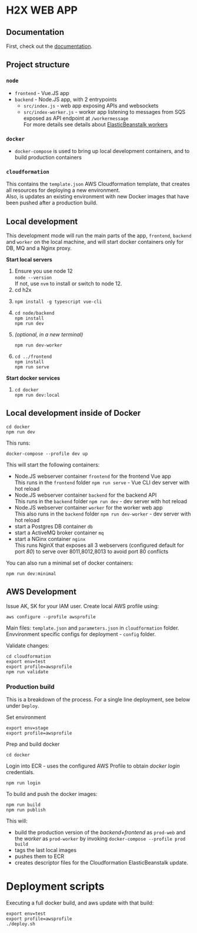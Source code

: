 # H2X WEB APP

## Documentation

First, check out the [documentation](./docs/README.md).

## Project structure

### `node`
* `frontend` - Vue.JS app
* `backend` - Node.JS app, with 2 entrypoints
    * `src/index.js` - web app exposing APIs and websockets
    * `src/index-worker.js` - worker app listening to messages from SQS exposed as API endpoint at `/workermessage`  
    For more details see details about [ElasticBeanstalk workers](https://docs.aws.amazon.com/elasticbeanstalk/latest/dg/using-features-managing-env-tiers.html)

### `docker`
* `docker-compose` is used to bring up local development containers, and to build production containers

### `cloudformation`
This contains the `template.json` AWS Cloudformation template, that creates all resources for deploying a new environment.  
Also, is updates an existing environment with new Docker images that have been pushed after a production build.

## Local development

This development mode will run the main parts of the app, `frontend`, `backend` and `worker` on the local machine, and will start docker containers only for DB, MQ and a Nginx proxy.

**Start local servers**
1. Ensure you use node 12  
   ```node --version```  
   If not, use `nvm` to install or switch to node 12.
2. cd h2x
3. ```
   npm install -g typescript vue-cli
   ```
4. ```
   cd node/backend
   npm install
   npm run dev
   ```
5. *(optional, in a new terminal)*
   ```
   npm run dev-worker
   ```
6. ```
   cd ../frontend
   npm install
   npm run serve
   ```
**Start docker services**
1. ```
   cd docker
   npm run dev:local
   ```

## Local development inside of Docker

```
cd docker
npm run dev
```
This runs:
```
docker-compose --profile dev up
```
This will start the following containers:
* Node.JS webserver container `frontend` for the frontend Vue app  
This runs in the `frontend` folder `npm run serve` - Vue CLI dev server with hot reload
* Node.JS webserver container `backend` for the backend API  
This runs in the `backend` folder `npm run dev` - dev server with hot reload
* Node.JS webserver container `worker` for the worker web app  
This also runs in the `backend` folder `npm run dev-worker` - dev server with hot reload
* start a Postgres DB container `db`
* start a ActiveMQ broker container `mq`
* start a NGinx container `nginx`  
This runs NginX that exposes all 3 webservers (configured default for port *80*) to serve over 8011,8012,8013 to avoid port 80 conflicts

You can also run a minimal set of docker containers:
```
npm run dev:minimal
```

## AWS Development

Issue AK, SK for your IAM user. Create local AWS profile using:
```
aws configure --profile awsprofile
```

Main files: `template.json` and `parameters.json` in `cloudformation` folder.
Envvironment specific configs for deployment - `config` folder.

Validate changes:
```
cd cloudformation
export env=test
export profile=awsprofile
npm run validate
```

### Production build

This is a breakdown of the process. For a single line deployment, see below under `Deploy`.

Set environment
```
export env=stage
export profile=awsprofile
```

Prep and build docker
```
cd docker
```

Login into ECR - uses the configured AWS Profile to obtain *docker login* credentials.
```
npm run login
```

To build and push the docker images:
```
npm run build
npm run publish
```
This will:
* build the production version of the *backend+frontend* as `prod-web` and the *worker* as `prod-worker` by invoking `docker-compose --profile prod build`
* tags the last local images
* pushes them to ECR
* creates descriptor files for the Cloudformation ElasticBeanstalk update.

# Deployment scripts
Executing a full docker build, and aws update with that build:

```
export env=test
export profile=awsprofile
./deploy.sh
```
